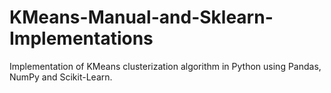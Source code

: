 # KMeans-Manual-and-Sklearn-Implementations
Implementation of KMeans clusterization algorithm in Python using Pandas, NumPy and Scikit-Learn.
